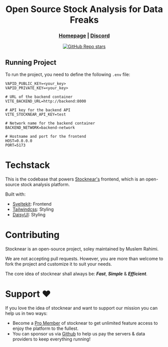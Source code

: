 <div align="center">

# **Open Source Stock Analysis for Data Freaks**

<h3>

[Homepage](https://stocknear.com/) | [Discord](https://discord.com/invite/hCwZMMZ2MT)

</h3>

[![GitHub Repo stars](https://img.shields.io/github/stars/stocknear/frontend)](https://github.com/stocknear/frontend/stargazers)

</div>

## Running Project

To run the project, you need to define the following `.env` file:
```shell
VAPID_PUBLIC_KEY=<your_key>
VAPID_PRIVATE_KEY=<your_key>

# URL of the backend container
VITE_BACKEND_URL=http://backend:8000

# API key for the backend API
VITE_STOCKNEAR_API_KEY=test

# Network name for the backend container
BACKEND_NETWORK=backend-network

# Hostname and port for the frontend
HOST=0.0.0.0
PORT=5173
```

# Techstack

This is the codebase that powers [Stocknear's](https://stocknear.com/) frontend, which is an open-source stock analysis platform.

Built with:

- [Sveltekit](https://kit.svelte.dev/): Frontend
- [Tailwindcss](https://tailwindcss.com/): Styling
- [DaisyUI](https://daisyui.com/): Styling


# Contributing

Stocknear is an open-source project, soley maintained by Muslem Rahimi.

We are not accepting pull requests. However, you are more than welcome to fork the project and customize it to suit your needs.

The core idea of stocknear shall always be: **_Fast_**, **_Simple_** & **_Efficient_**.


# Support ❤️

If you love the idea of stocknear and want to support our mission you can help us in two ways:

- Become a [Pro Member](https://stocknear.com/pricing) of stocknear to get unlimited feature access to enjoy the platform to the fullest.
- You can sponsor us via [Github](https://github.com/sponsors/stocknear) to help us pay the servers & data providers to keep everything running!
